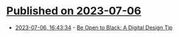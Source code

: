# [Published on 2023-07-06](index.md)

* [2023-07-06, 16:43:34](https://lobste.rs/s/heshio/be_open_black_digital_design_tip) - [Be Open to Black: A Digital Design Tip](https://toast.al/posts/visuallayout/2023-07-06_be-open-to-black)
